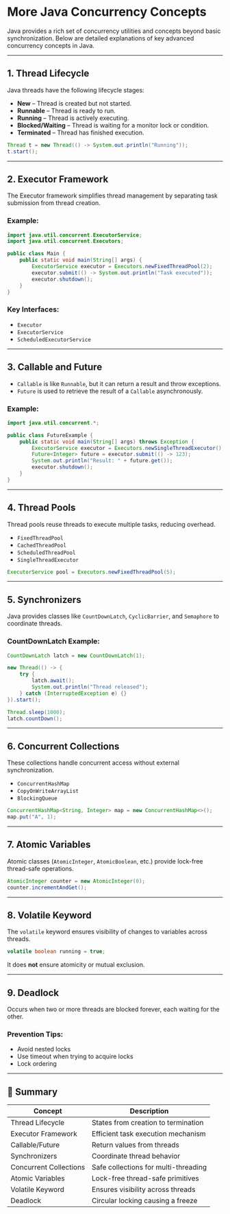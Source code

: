 
# More Java Concurrency Concepts

Java provides a rich set of concurrency utilities and concepts beyond basic synchronization. Below are detailed explanations of key advanced concurrency concepts in Java.

---

## 1. Thread Lifecycle

Java threads have the following lifecycle stages:

- **New** – Thread is created but not started.
- **Runnable** – Thread is ready to run.
- **Running** – Thread is actively executing.
- **Blocked/Waiting** – Thread is waiting for a monitor lock or condition.
- **Terminated** – Thread has finished execution.

```java
Thread t = new Thread(() -> System.out.println("Running"));
t.start();
```

---

## 2. Executor Framework

The Executor framework simplifies thread management by separating task submission from thread creation.

### Example:
```java
import java.util.concurrent.ExecutorService;
import java.util.concurrent.Executors;

public class Main {
    public static void main(String[] args) {
        ExecutorService executor = Executors.newFixedThreadPool(2);
        executor.submit(() -> System.out.println("Task executed"));
        executor.shutdown();
    }
}
```

### Key Interfaces:
- `Executor`
- `ExecutorService`
- `ScheduledExecutorService`

---

## 3. Callable and Future

- `Callable` is like `Runnable`, but it can return a result and throw exceptions.
- `Future` is used to retrieve the result of a `Callable` asynchronously.

### Example:
```java
import java.util.concurrent.*;

public class FutureExample {
    public static void main(String[] args) throws Exception {
        ExecutorService executor = Executors.newSingleThreadExecutor();
        Future<Integer> future = executor.submit(() -> 123);
        System.out.println("Result: " + future.get());
        executor.shutdown();
    }
}
```

---

## 4. Thread Pools

Thread pools reuse threads to execute multiple tasks, reducing overhead.

- `FixedThreadPool`
- `CachedThreadPool`
- `ScheduledThreadPool`
- `SingleThreadExecutor`

```java
ExecutorService pool = Executors.newFixedThreadPool(5);
```

---

## 5. Synchronizers

Java provides classes like `CountDownLatch`, `CyclicBarrier`, and `Semaphore` to coordinate threads.

### CountDownLatch Example:
```java
CountDownLatch latch = new CountDownLatch(1);

new Thread(() -> {
    try {
        latch.await();
        System.out.println("Thread released");
    } catch (InterruptedException e) {}
}).start();

Thread.sleep(1000);
latch.countDown();
```

---

## 6. Concurrent Collections

These collections handle concurrent access without external synchronization.

- `ConcurrentHashMap`
- `CopyOnWriteArrayList`
- `BlockingQueue`

```java
ConcurrentHashMap<String, Integer> map = new ConcurrentHashMap<>();
map.put("A", 1);
```

---

## 7. Atomic Variables

Atomic classes (`AtomicInteger`, `AtomicBoolean`, etc.) provide lock-free thread-safe operations.

```java
AtomicInteger counter = new AtomicInteger(0);
counter.incrementAndGet();
```

---

## 8. Volatile Keyword

The `volatile` keyword ensures visibility of changes to variables across threads.

```java
volatile boolean running = true;
```

It does **not** ensure atomicity or mutual exclusion.

---

## 9. Deadlock

Occurs when two or more threads are blocked forever, each waiting for the other.

### Prevention Tips:
- Avoid nested locks
- Use timeout when trying to acquire locks
- Lock ordering

---

## 🧠 Summary

| Concept               | Description                             |
|------------------------|-----------------------------------------|
| Thread Lifecycle       | States from creation to termination     |
| Executor Framework     | Efficient task execution mechanism      |
| Callable/Future        | Return values from threads              |
| Synchronizers          | Coordinate thread behavior              |
| Concurrent Collections | Safe collections for multi-threading    |
| Atomic Variables       | Lock-free thread-safe primitives        |
| Volatile Keyword       | Ensures visibility across threads       |
| Deadlock               | Circular locking causing a freeze       |
